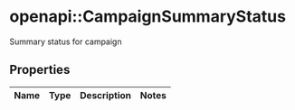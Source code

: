 # openapi::CampaignSummaryStatus

Summary status for campaign

## Properties
Name | Type | Description | Notes
------------ | ------------- | ------------- | -------------


